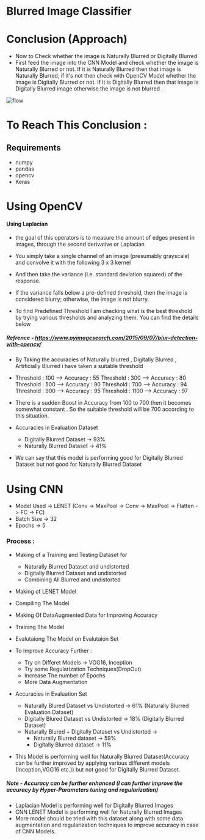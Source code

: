 # Blurred Image Classifier

# Conclusion (Approach)
- Now to Check whether the image is Naturally Blurred or Digitally Blurred
- First feed the image into the CNN Model and check whether the image is Naturally Blurred or not. If it is Naturally Blurred then that image is Naturally Blurred, if it's not then check with OpenCV Model whether the image is Digitally Blurred or not. If it is Digitally Blurred then that image is Digitally Blurred image otherwise the image is not blurred .  

![flow](https://user-images.githubusercontent.com/26550827/39665930-4de402a0-50b9-11e8-9ef4-5863cbbd3166.png)

# To Reach This Conclusion :

## Requirements
- numpy 
- pandas
- opencv
- Keras
# Using OpenCV

#### Using Laplacian
- the goal of this operators is to measure the
 amount of edges present in images, through the
 second derivative or Laplacian
 
- You simply take a single channel of an image (presumably grayscale) and convolve it with the following 3 x 3     kernel 

- And then take the variance (i.e. standard deviation squared) of the response.

- If the variance falls below a pre-defined threshold, then the image is considered blurry; otherwise, the image is not blurry.

- To find Predefined Threshold I am checking what is the best threshold by trying various thresholds and analyzing them. You can find the details below
##### Refrence - https://www.pyimagesearch.com/2015/09/07/blur-detection-with-opencv/

- By Taking the accuracies of Naturally blurred , Digitally Blurred , Artificially Blurred i have taken a suitable threshold
- Threshold : 100 --> Accuracy : 55
  Threshold : 300 --> Accuracy : 80
  Threshold : 500 --> Accuracy : 90
  Threshold : 700 --> Accuracy : 94
  Threshold : 900 --> Accuracy : 95
  Threshold : 1100 --> Accuracy : 97

- There is a sudden Boost in Accuracy from 100 to 700 then it becomes somewhat constant . So the suitable threshold will be 700 according to this situation.

- Accuracies in Evaluation Dataset
   - Digitally Blurred Dataset -> 93%
   - Naturally Blurred Dataset -> 41%

- We can say that this model is performing good for Digitally Blurred Dataset but not good for Naturally Blurred Dataset

# Using CNN
- Model Used -> LENET (Conv -> MaxPool -> Conv -> MaxPool -> Flatten -> FC -> FC)
- Batch Size -> 32
- Epochs -> 5 

### Process : 

- Making of a Training and Testing Dataset for
    - Naturally Blurred Dataset and undistorted
    - Digitally Blurred Dataset and undistorted
     - Combining All Blurred and undistorted 
- Making of LENET Model
- Compiling The Model
- Making Of DataAugmented Data for Improving Accuracy
- Training The Model
- Evalutaiong The Model on Evalutaion Set 
- To Improve Accuracy Further :
    - Try on Differet Models -> VGG16, Inception 
    - Try some Regularization Techniques(DropOut)
    - Increase The number of Epochs
    - More Data Augmentation

- Accuracies in Evaluation Set 
    - Naturally Blured Dataset vs Undistorted -> 61% (Naturally Blurred Evaluation Dataset)
    - Digitally Blured Dataset vs Undistorted -> 18% (Digitally Blurred Dataset)
    - Naturally Blured + Digitally Dataset vs Undistorted ->
        - Naturally Blurred dataset -> 59%
        - Digitally Blurred dataset -> 11%

- This Model is performing well for Naturally Blurred Dataset(Accuracy can be further improved by applying various different models (Inception,VGG16 etc.)) but not good for Digitally Blurred Dataset.
##### Note - Accuracy can be further enhanced (I can further improve the accuracy by Hyper-Parameters tuning and regularization)

- Laplacian Model is performing well for Digitally Blurred Images
- CNN LENET Model is performing well for Naturally Blurred Images
- More model should be tried with this dataset along with some data augmentation and regularization techniques to improve accuracy in case of CNN Models. 